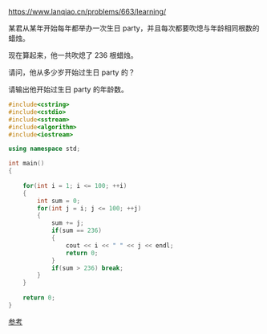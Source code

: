 https://www.lanqiao.cn/problems/663/learning/



某君从某年开始每年都举办一次生日 party，并且每次都要吹熄与年龄相同根数的蜡烛。

现在算起来，他一共吹熄了 236 根蜡烛。

请问，他从多少岁开始过生日 party 的？

请输出他开始过生日 party 的年龄数。



```cpp
#include<cstring>
#include<cstdio>
#include<sstream>
#include<algorithm>
#include<iostream>

using namespace std;

int main()
{
	
	for(int i = 1; i <= 100; ++i)
	{
		int sum = 0;
		for(int j = i; j <= 100; ++j)
		{
			sum += j;
			if(sum == 236) 
			{
				cout << i << " " << j << endl;
				return 0;
			}
			if(sum > 236) break;
		}
	}
	
	return 0;
} 
```



[参考](https://blog.csdn.net/y1196645376/article/details/50938608)